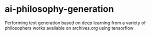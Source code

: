 # ai-philosophy-generation
 Performing text generation based on deep learning from a variety of philosophers works avaliable on archives.org using tensorflow
